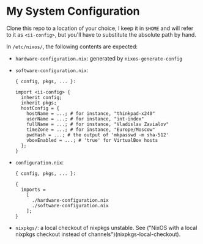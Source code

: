 # My System Configuration

Clone this repo to a location of your choice, I keep it in `$HOME` and will
refer to it as `<ii-config>`, but you'll have to substitute the absolute path by
hand.

In `/etc/nixos/`, the following contents are expected:

* `hardware-configuration.nix`: generated by `nixos-generate-config`

* `software-configuration.nix`:
  ```
  { config, pkgs, ... }:

  import <ii-config> {
    inherit config;
    inherit pkgs;
    hostConfig = {
      hostName = ...; # for instance, "thinkpad-x240"
      userName = ...; # for instance, "int-index"
      fullName = ...; # for instance, "Vladislav Zavialov"
      timeZone = ...; # for instance, "Europe/Moscow"
      pwdHash = ...; # the output of 'mkpasswd -m sha-512'
      vboxEnabled = ...; # 'true' for VirtualBox hosts
    };
  }
  ```

* `configuration.nix`:
  ```
  { config, pkgs, ... }:

  {
    imports =
      [
        ./hardware-configuration.nix
        ./software-configuration.nix
      ];
  }
  ```

* `nixpkgs/`: a local checkout of nixpkgs unstable. See ("NixOS with a local
  nixpkgs checkout instead of channels")(nixpkgs-local-checkout).

[nixpkgs-local-checkout]: <https://web.archive.org/web/20160327190212/http://anderspapitto.com/posts/2015-11-01-nixos-with-local-nixpkgs-checkout.html>
